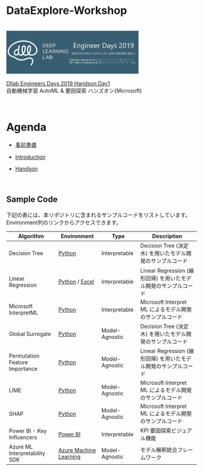 # DataExplore-Workshop
<br/>

<img src="docs/images/dllab.png" width=350>


[Dllab Engineers Days 2019 Handson Day1](https://dllab.connpass.com/event/144595/)   
自動機械学習 AutoML & 要因探索 ハンズオン(Microsoft)

<br/>

# Agenda
- [事前準備](./Setup.md)

- [Introduction](./Introduction.md)

- [Handson](./Handson.md)

<br/>

## Sample Code

下記の表には、本リポジトリに含まれるサンプルコードをリストしています。Environment列のリンクからアクセスできます。

| Algorithm | Environment | Type | Description | 
| --- | --- | --- | --- |
| Decision Tree | [Python](Sample/Decision-Tree) | Interpretable | Decision Tree (決定木) を用いたモデル開発のサンプルコード| 
| Linear Regression | [Python](Sample/Linear-Regression) / [Excel](Sample/Linear-Regression/linear-regression.xlsx) | Interpretable | Linear Regression (線形回帰) を用いたモデル開発のサンプルコード| 
| Microsoft InterpretML | [Python](Sample/Interpret) | Interpretable | Microsoft Interpret ML によるモデル開発のサンプルコード| 
| Global Surrogate | [Python](Sample/Decision-Tree) | Model-Agnostic | Decision Tree (決定木) を用いたモデル開発のサンプルコード| 
| Permutation Feature Importance | [Python](Sample/Linear-Regression) | Model-Agnostic | Linear Regression (線形回帰) を用いたモデル開発のサンプルコード| 
| LIME | [Python](Sample/LIME) | Model-Agnostic | Microsoft Interpret ML によるモデル開発のサンプルコード| 
| SHAP | [Python](Sample/SHAP) | Model-Agnostic | Microsoft Interpret ML によるモデル開発のサンプルコード|
| Power BI - Key Influencers | [Power BI](Sample/SHAP) | Interpretable| KPI 要因探索ビジュアル機能 |
| Azure ML Interpretability SDK | [Azure Machine Learning](Sample/SHAP) | Model-Agnostic | モデル解釈統合フレームワーク| 

<br/>


